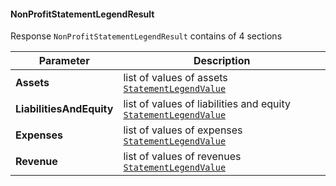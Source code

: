 #### NonProfitStatementLegendResult
Response `NonProfitStatementLegendResult` contains of 4 sections

| Parameter | Description |
| ----------- | ----------- |
| **Assets** | list of values of assets [`StatementLegendValue`](#StatementLegendValue) |
| **LiabilitiesAndEquity** | list of values of liabilities and equity [`StatementLegendValue`](#StatementLegendValue) |
| **Expenses** | list of values of expenses [`StatementLegendValue`](#StatementLegendValue) |
| **Revenue** | list of values of revenues [`StatementLegendValue`](#StatementLegendValue) |